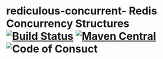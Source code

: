 # rediculous-concurrent- Redis Concurrency Structures [![Build Status](https://travis-ci.com/ChristopherDavenport/rediculous-concurrent.svg?branch=master)](https://travis-ci.com/ChristopherDavenport/rediculous-concurrent) [![Maven Central](https://maven-badges.herokuapp.com/maven-central/io.chrisdavenport/rediculous-concurrent_2.13/badge.svg)](https://maven-badges.herokuapp.com/maven-central/io.chrisdavenport/rediculous-concurrent_2.13) ![Code of Consuct](https://img.shields.io/badge/Code%20of%20Conduct-Scala-blue.svg)


